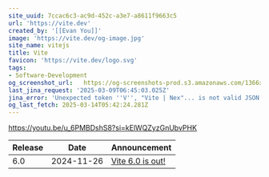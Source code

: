 ```yaml
---
site_uuid: 7ccac6c3-ac9d-452c-a3e7-a8611f9663c5
url: 'https://vite.dev'
created_by: '[[Evan You]]'
image: 'https://vite.dev/og-image.jpg'
site_name: vitejs
title: Vite
favicon: 'https://vite.dev/logo.svg'
tags:
- Software-Development
og_screenshot_url:   https://og-screenshots-prod.s3.amazonaws.com/1366x768/80/false/b1c6ee1b75245f3ded02fa559d5b30823c4d66274deb4b7c0cb61099dd5ebae7.jpeg
last_jina_request: '2025-03-09T06:45:03.025Z'
jina_error: 'Unexpected token ''V'', "Vite | Nex"... is not valid JSON'
og_last_fetch: 2025-03-14T05:42:24.281Z
---
```

https://youtu.be/u_6PMBDshS8?si=kElWQZyzGnUbvPHK

| Release | Date       | Announcement                                               |
| ------- | ---------- | ---------------------------------------------------------- |
| 6.0     | 2024-11-26 | [Vite 6.0 is out!](https://vite.dev/blog/announcing-vite6) |

